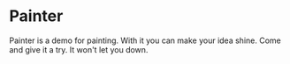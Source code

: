 Painter
=======
Painter is a demo for painting. With it you can make your idea shine.
Come and give it a try. It won't let you down.

